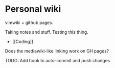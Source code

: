 # Personal wiki

vimwiki + github pages.

Taking notes and stuff. Testing this thing.

* [[Coding]]

Does the mediawiki-like linking work on GH pages?


TODO: Add hook to auto-commit and push changes

